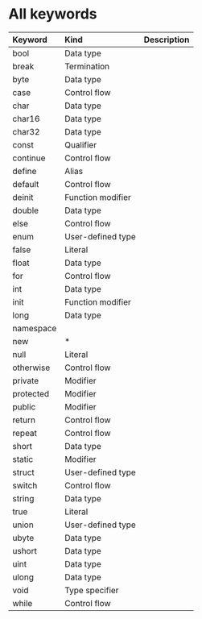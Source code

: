 # All keywords

| Keyword   | Kind              | Description |
| :-------- | :---------------- | :---------- |
| bool      | Data type         |
| break     | Termination       |
| byte      | Data type         |
| case      | Control flow      |
| char      | Data type         |
| char16    | Data type         |
| char32    | Data type         |
| const     | Qualifier         |
| continue  | Control flow      |
| define    | Alias             |
| default   | Control flow      |
| deinit    | Function modifier |
| double    | Data type         |
| else      | Control flow      |
| enum      | User-defined type |
| false     | Literal           |
| float     | Data type         |
| for       | Control flow      |
| int       | Data type         |
| init      | Function modifier |
| long      | Data type         |
| namespace |                   |
| new       | *                 |
| null      | Literal           |
| otherwise | Control flow      |
| private   | Modifier          |
| protected | Modifier          |
| public    | Modifier          |
| return    | Control flow      |
| repeat    | Control flow      |
| short     | Data type         |
| static    | Modifier          |
| struct    | User-defined type |
| switch    | Control flow      |
| string    | Data type         |
| true      | Literal           |
| union     | User-defined type |
| ubyte     | Data type         |
| ushort    | Data type         |
| uint      | Data type         |
| ulong     | Data type         |
| void      | Type specifier    |
| while     | Control flow      |

